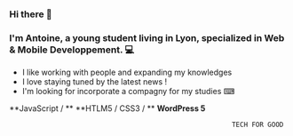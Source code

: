 ### Hi there 👋

### I'm Antoine, a young student living in Lyon, specialized in Web & Mobile Developpement. 💻

- I like working with people and expanding my knowledges
- I love staying tuned by the latest news !
- I'm looking for incorporate a compagny for my studies ⌨

**JavaScript / **
**HTLM5 / CSS3 / **
**WordPress 5**

                                                            TECH FOR GOOD

<!--
**Azroph/Azroph** is a ✨ _special_ ✨ repository because its `README.md` (this file) appears on your GitHub profile.

Here are some ideas to get you started:





- 🔭 I’m currently working on ...
- 🌱 I’m currently learning ...
- 👯 I’m looking to collaborate on ...
- 🤔 I’m looking for help with ...
- 💬 Ask me about ...
- 📫 How to reach me: ...
- 😄 Pronouns: ...
- ⚡ Fun fact: ...
-->

